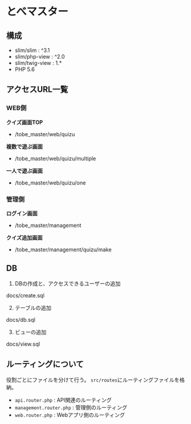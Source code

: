 # とべマスター

## 構成
* slim/slim      : ^3.1
* slim/php-view  : ^2.0
* slim/twig-view : 1.*
* PHP 5.6


## アクセスURL一覧

### WEB側

**クイズ画面TOP**
* /tobe_master/web/quizu


**複数で遊ぶ画面**
* /tobe_master/web/quizu/multiple


**一人で遊ぶ画面**
* /tobe_master/web/quizu/one



### 管理側

**ログイン画面**
* /tobe_master/management

**クイズ追加画面**
* /tobe_master/management/quizu/make


## DB

1. DBの作成と、アクセスできるユーザーの追加

docs/create.sql

2. テーブルの追加

docs/db.sql

3. ビューの追加

docs/view.sql


## ルーティングについて

役割ごとにファイルを分けて行う。
`src/routes`にルーティングファイルを格納。

* `api.router.php` : API関連のルーティング
* `management.router.php` : 管理側のルーティング
* `web.router.php` : Webアプリ側のルーティング